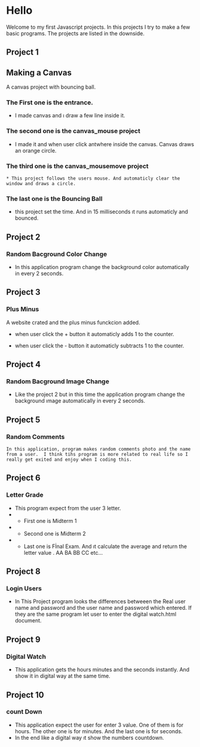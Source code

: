 # Hello 
  Welcome to my first Javascript projects. In this projects I try to make a few basic programs.  The projects are listed in the downside.

## Project 1 
  ##   Making a Canvas 

  A canvas project with bouncing ball.

  ### The First one is the entrance. 
  *   I made canvas and ı draw a few line inside it. 

  ### The second one is the canvas_mouse project
  * I made it and when user click antwhere inside the canvas. Canvas draws an orange circle.

  ### The third one is the canvas_mousemove project

    * This project follows the users mouse. And automaticly clear the window and draws a circle.

  ### The last one is the Bouncing Ball
  * this project set the time. And in 15 milliseconds ıt runs automaticly and bounced. 


## Project 2 

  ### Random Bacground Color Change 

   * In this application program change the background color automatically in every 2 seconds.

## Project 3

  ### Plus Minus 
  A website crated and the plus minus funckcion added. 

* when user click the + button it automaticly adds 1 to the counter. 

* when user click the - button it automaticly subtracts 1 to the counter. 

## Project 4

  ### Random Bacground Image Change 

  * Like the project 2 but in this time the application program change the background ımage automatically in every 2 seconds.


## Project 5

  ### Random Comments 

    In this application, program makes random comments photo and the name from a user.  I think tihs program is more related to real life so I  really get exited and enjoy when I coding this.


## Project 6

  ### Letter Grade

  * This program expect from the user 3 letter.
  * *   First one is Midterm 1 
  * *   Second one is Midterm 2 
 * *   Last one is Fİnal Exam.
  And ıt calculate the average and return the letter value . AA BA BB CC etc...


## Project 8

  ###  Login Users
  * In This Project program looks the differences betweeen the Real user name and password and the user name and password which entered. If they are the same program let user to enter the digital watch.html document.

## Project 9

  ### Digital Watch 

  * This application gets the hours minutes and the seconds instantly. And show it in digital way at the same time.

## Project 10

  ### count Down 

  * This application expect the user for enter 3 value. One of them is for hours. The other one is for minutes. And the last one is for seconds. 
  * In the end like a digital way ıt show the numbers countdown.
